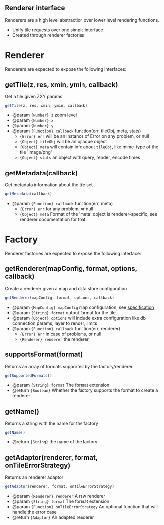 Renderer interface
------------------

Renderers are a high level abstraction over lower level rendering functions.
 - Unify tile requests over one simple interface
 - Created through renderer factories

# Renderer

Renderers are expected to expose the following interfaces:

## getTile(z, res, xmin, ymin, callback)

Get a tile given ZXY params

```javascript
getTile(z, res, xmin, ymin, callback)
```
 - @param `{Number} z` zoom level
 - @param `{Number} x`
 - @param `{Number} y`
 - @param `{Function} callback` function(err, tileObj, meta, stats)
   * `{Error} err` will be an instance of Error on any problem, or null
   * `{Object} tileObj` will be an opaque object
   * `{Object} meta` will contain info about `tileObj`, like mime-type of the tile 'image/png'
   * `{Object} stats` an object with query, render, encode times

## getMetadata(callback)

Get metadata information about the tile set

```javascript
getMetadata(callback)
```
 - @param `{Function} callback` function(err, meta)
   * `{Error} err` for any problem, or null
   * `{Object} meta` Format of the 'meta' object is renderer-specific, see renderer documentation for that.

# Factory

Renderer factories are expected to expose the following interface:

## getRenderer(mapConfig, format, options, callback)

Create a renderer given a map and data store configuration

```javascript
getRenderer(mapConfig, format, options, callback)
```
 - @param `{MapConfig} mapConfig` map configuration, see [specification](../../../doc/MapConfig-specification.md)
 - @param `{String} format` output format for the tile
 - @param `{Object} options` will include extra configuration like db connection params, layer to render, limits
 - @param `{Function} callback` function(err, renderer)
   * `{Error} err` in case of problems, or null
   * `{Renderer} renderer` the renderer

## supportsFormat(format)

Returns an array of formats supported by the factory/renderer

```javascript
getSupportedFormats()
```
 - @param `{String} format` The format extension
 - @return `{Boolean}` Whether the factory supports the format to create a renderer

## getName()

Returns a string with the name for the factory

```javascript
getName()
```
 - @return `{String}` the name of the factory

## getAdaptor(renderer, format, onTileErrorStrategy)

Returns an renderer adaptor

```javascript
getAdaptor(renderer, format, onTileErrorStrategy)
```
 - @param `{Renderer} renderer` A raw renderer
 - @param `{String} format` The format extension
 - @param `{Function} onTileErrorStrategy` An optional function that will handle the error case
 - @return `{Adaptor}` An adapted renderer
